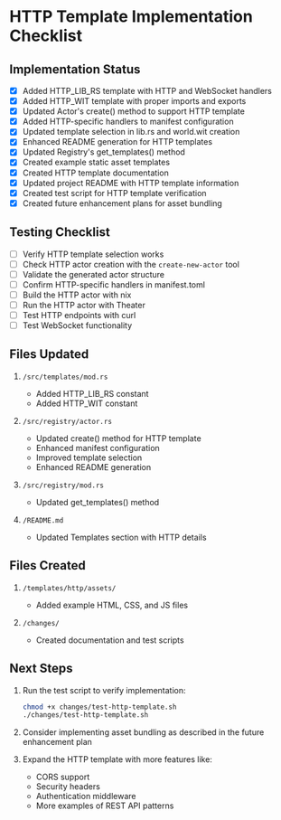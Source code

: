 # HTTP Template Implementation Checklist

## Implementation Status

- [x] Added HTTP_LIB_RS template with HTTP and WebSocket handlers
- [x] Added HTTP_WIT template with proper imports and exports
- [x] Updated Actor's create() method to support HTTP template
- [x] Added HTTP-specific handlers to manifest configuration
- [x] Updated template selection in lib.rs and world.wit creation
- [x] Enhanced README generation for HTTP templates
- [x] Updated Registry's get_templates() method
- [x] Created example static asset templates
- [x] Created HTTP template documentation
- [x] Updated project README with HTTP template information
- [x] Created test script for HTTP template verification
- [x] Created future enhancement plans for asset bundling

## Testing Checklist

- [ ] Verify HTTP template selection works
- [ ] Check HTTP actor creation with the `create-new-actor` tool
- [ ] Validate the generated actor structure
- [ ] Confirm HTTP-specific handlers in manifest.toml
- [ ] Build the HTTP actor with nix
- [ ] Run the HTTP actor with Theater
- [ ] Test HTTP endpoints with curl
- [ ] Test WebSocket functionality

## Files Updated

1. `/src/templates/mod.rs`
   - Added HTTP_LIB_RS constant
   - Added HTTP_WIT constant

2. `/src/registry/actor.rs`
   - Updated create() method for HTTP template
   - Enhanced manifest configuration
   - Improved template selection
   - Enhanced README generation

3. `/src/registry/mod.rs`
   - Updated get_templates() method

4. `/README.md`
   - Updated Templates section with HTTP details

## Files Created

1. `/templates/http/assets/`
   - Added example HTML, CSS, and JS files

2. `/changes/`
   - Created documentation and test scripts

## Next Steps

1. Run the test script to verify implementation:
   ```bash
   chmod +x changes/test-http-template.sh
   ./changes/test-http-template.sh
   ```

2. Consider implementing asset bundling as described in the future enhancement plan

3. Expand the HTTP template with more features like:
   - CORS support
   - Security headers
   - Authentication middleware
   - More examples of REST API patterns
